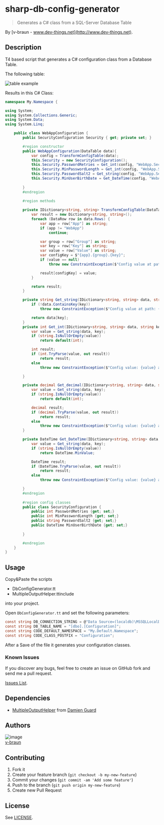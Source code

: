 # sharp-db-config-generator
> Generates a C# class from a SQL-Server Database Table

By [v-braun - www.dev-things.net](http://www.dev-things.net).

## Description
T4 based script that generates a C# configuration class from a Database Table.

The following table:

![table example](https://cdn.rawgit.com/v-braun/sharp-db-config-generator/4180e8b5e976329e3794e4f25091fe2d77c9ce84/assets/db.jpg)

Results in this C# Class:

```csharp
namespace My.Namespace {

using System;
using System.Collections.Generic;
using System.Data;
using System.Linq;

	public class WebAppConfiguration { 
		public SecurityConfiguration Security { get; private set; }

		#region constructor
		public WebAppConfiguration(DataTable data){ 
			var config = TransformConfigTable(data);
			this.Security = new SecurityConfiguration();
			this.Security.PasswordRetries = Get_int(config, "WebApp.Security.PasswordRetries");
			this.Security.MinPasswordLength = Get_int(config, "WebApp.Security.MinPasswordLength");
			this.Security.PasswordSalt2 = Get_string(config, "WebApp.Security.PasswordSalt2");
			this.Security.MinUserBirthDate = Get_DateTime(config, "WebApp.Security.MinUserBirthDate");
 	
		}
		#endregion
 
		#region methods

        private IDictionary<string, string> TransformConfigTable(DataTable data) {
            var result = new Dictionary<string, string>();
            foreach (DataRow row in data.Rows) {
                var app = row["App"] as string;
                if (app != "WebApp")
                    continue;

                var group = row["Group"] as string;
                var key = row["Key"] as string;
                var value = row["Value"] as string;
                var configKey = $"{app}.{group}.{key}";
                if (value == null)
                    throw new ConstraintException($"Config value at path: {configKey} is null, all values should be provided in the db");

                result[configKey] = value;
            }

            return result;            
        }

        private string Get_string(IDictionary<string, string> data, string key) {
            if (!data.ContainsKey(key))
                throw new ConstraintException($"Config value at path: {key} does not exist");

            return data[key];
        }
        private int Get_int(IDictionary<string, string> data, string key) {
            var value = Get_string(data, key);
            if (string.IsNullOrEmpty(value))
                return default(int);

            int result;
            if (int.TryParse(value, out result))
                return result;
            else
                throw new ConstraintException($"Config value: {value} at path: {key} cannot be converted in to an int");

        }

        private decimal Get_decimal(IDictionary<string, string> data, string key) {
            var value = Get_string(data, key);
            if (string.IsNullOrEmpty(value))
                return default(int);

            decimal result;
            if (decimal.TryParse(value, out result))
                return result;
            else
                throw new ConstraintException($"Config value: {value} at path: {key} cannot be converted in to an decimal");
        }

        private DateTime Get_DateTime(IDictionary<string, string> data, string key) {
            var value = Get_string(data, key);
            if (string.IsNullOrEmpty(value))
                return DateTime.MinValue;

            DateTime result;
            if (DateTime.TryParse(value, out result))
                return result;
            else
                throw new ConstraintException($"Config value: {value} at path: {key} cannot be converted in to a DateTime");

        }
		#endregion
 
		#region config classes
		public class SecurityConfiguration { 
			public int PasswordRetries {get; set;}
			public int MinPasswordLength {get; set;}
			public string PasswordSalt2 {get; set;}
			public DateTime MinUserBirthDate {get; set;}
		
		}

		#endregion
	}
}
```


## Usage
Copy&Paste the scripts

- DbConfigGenerator.tt
- MultipleOutputHelper.ttinclude

into your project.

Open `DbConfigGenerator.tt` and set the following parameters:

```csharp
const string DB_CONNECTION_STRING = @"Data Source=(localdb)\MSSQLLocalDB;Initial Catalog=TestDb;Integrated Security=True";
const string DB_TABLE_NAME = "[dbo].[Configuration]";
const string CODE_DEFAULT_NAMESPACE = "My.Default.Namespace";
const string CODE_CLASS_POSTFIX = "Configuration";
```

After a Save of the file it generates your configuration classes.


### Known Issues

If you discover any bugs, feel free to create an issue on GitHub fork and
send me a pull request.

[Issues List](https://github.com/v-braun/sharp-db-config-generator/issues).

## Dependencies
- [MultipleOutputHelper](https://github.com/damieng/DamienGKit/blob/master/T4/MultipleOutputHelper/MultipleOutputHelper.ttinclude) from [Damien Guard](https://github.com/damieng)

## Authors

![image](https://avatars3.githubusercontent.com/u/4738210?v=3&s=50)  
[v-braun](https://github.com/v-braun/)



## Contributing

1. Fork it
2. Create your feature branch (`git checkout -b my-new-feature`)
3. Commit your changes (`git commit -am 'Add some feature'`)
4. Push to the branch (`git push origin my-new-feature`)
5. Create new Pull Request


## License

See [LICENSE](https://github.com/v-braun/sharp-db-config-generator/blob/master/LICENSE).